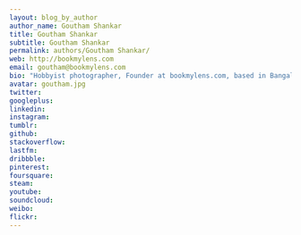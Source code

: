 ```yaml
---
layout: blog_by_author
author_name: Goutham Shankar
title: Goutham Shankar
subtitle: Goutham Shankar
permalink: authors/Goutham Shankar/
web: http://bookmylens.com
email: goutham@bookmylens.com
bio: "Hobbyist photographer, Founder at bookmylens.com, based in Bangalore, India"
avatar: goutham.jpg
twitter: 
googleplus:
linkedin:
instagram:
tumblr:
github:
stackoverflow:
lastfm:
dribbble:
pinterest:
foursquare:
steam:
youtube:
soundcloud:
weibo:
flickr:
---
```

